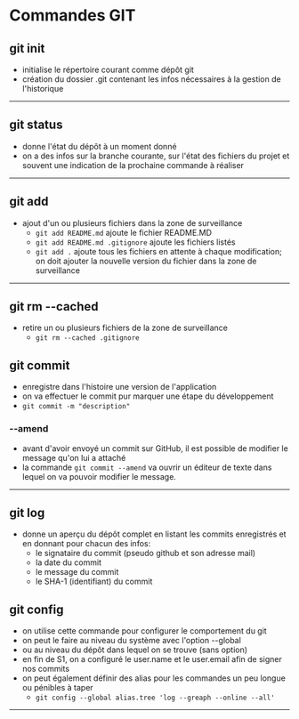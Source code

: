 # Commandes GIT

## git init

- initialise le répertoire courant comme dépôt git 
- création du dossier .git contenant les infos nécessaires à la gestion de l'historique 
  
---

## git status

- donne l'état du dépôt à un moment donné 
- on a des infos sur la branche courante, sur l'état des fichiers du projet et souvent une indication de la prochaine commande à réaliser

--- 

## git add

- ajout d'un ou plusieurs fichiers dans la zone de surveillance
  - `git add README.md` ajoute le fichier README.MD
  - `git add README.md .gitignore` ajoute les fichiers listés
  - `git add .` ajoute tous les fichiers en attente à chaque modification; on doit ajouter la nouvelle version du fichier dans la zone de surveillance

---

## git rm --cached

- retire un ou plusieurs fichiers de la zone de surveillance 
  - `git rm --cached .gitignore`

## git commit 

- enregistre dans l'histoire une version de l'application
- on va effectuer le commit pur marquer une étape du développement
- `git commit -m "description"`

### --amend

- avant d'avoir envoyé un commit sur GitHub, il est possible de modifier le message qu'on lui a attaché 
- la commande `git commit --amend` va ouvrir un éditeur de texte dans lequel on va pouvoir modifier le message. 
  
---

## git log

- donne un aperçu du dépôt complet en listant les commits enregistrés et en donnant pour chacun des infos: 
  - le signataire du commit (pseudo github et son adresse mail)
  - la date du commit
  - le message du commit
  - le SHA-1 (identifiant) du commit

## git config 

- on utilise cette commande pour configurer le comportement du git
- on peut le faire au niveau du système avec l'option --global
- ou au niveau du dépôt dans lequel on se trouve (sans option)
- en fin de S1, on a configuré le user.name et le user.email afin de signer nos commits
- on peut également définir des alias pour les commandes un peu longue ou pénibles à taper 
  - `git config --global alias.tree 'log --greaph --online --all'`

---

